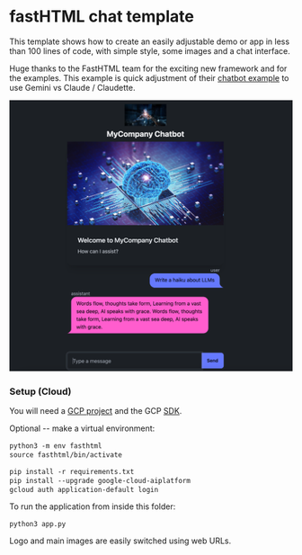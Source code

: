 # fastHTML chat template

This template shows how to create an easily adjustable demo or app in less than 100 lines of code, with simple style, some images and a chat interface.

Huge thanks to the FastHTML team for the exciting new framework and for the examples. 
This example is quick adjustment of their [chatbot example](https://github.com/AnswerDotAI/fasthtml-example/tree/main/02_chatbot) to use Gemini vs Claude / Claudette.

![Chat image](images/interface.png "Interface image")

### Setup (Cloud)

You will need a [GCP project](https://cloud.google.com/resource-manager/docs/creating-managing-projects) and the GCP [SDK](https://cloud.google.com/sdk/docs/install).

Optional -- make a virtual environment:

```
python3 -m env fasthtml
source fasthtml/bin/activate
```

```
pip install -r requirements.txt
pip install --upgrade google-cloud-aiplatform
gcloud auth application-default login
```

To run the application from inside this folder:
```
python3 app.py
```

Logo and main images are easily switched using web URLs.